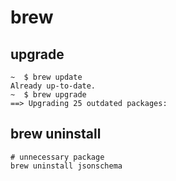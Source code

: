 # brew

## upgrade

```
~  $ brew update
Already up-to-date.
~  $ brew upgrade
==> Upgrading 25 outdated packages:
```

## brew uninstall

```
# unnecessary package
brew uninstall jsonschema
```
